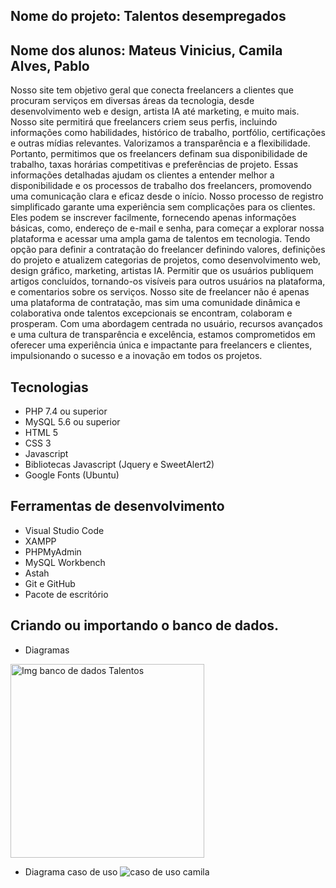 ## Nome do projeto: Talentos desempregados
## Nome dos alunos: Mateus Vinicius, Camila Alves, Pablo

Nosso site tem objetivo geral que conecta freelancers a clientes que procuram serviços em diversas áreas da tecnologia, desde desenvolvimento web e design, artista IA até marketing, e muito mais.
Nosso site permitirá que freelancers criem seus perfis, incluindo informações como habilidades, histórico de trabalho, portfólio, certificações  e outras mídias relevantes.
Valorizamos a transparência e a flexibilidade. Portanto, permitimos que os freelancers definam sua disponibilidade de trabalho, taxas horárias competitivas e preferências de projeto. Essas informações detalhadas ajudam os clientes a entender melhor a disponibilidade e os processos de trabalho dos freelancers, promovendo uma comunicação clara e eficaz desde o início.
Nosso processo de registro simplificado garante uma experiência sem complicações para os clientes. Eles podem se inscrever facilmente, fornecendo apenas informações básicas, como, endereço de e-mail e senha, para começar a explorar nossa plataforma e acessar uma ampla gama de talentos em tecnologia.
Tendo opção para definir a contratação do freelancer definindo valores, definições do projeto e atualizem categorias de projetos, como desenvolvimento web, design gráfico, marketing, artistas IA. 
Permitir que os usuários publiquem artigos concluídos, tornando-os visíveis para outros usuários na plataforma, e comentarios sobre os serviços.
Nosso site de freelancer não é apenas uma plataforma de contratação, mas sim uma comunidade dinâmica e colaborativa onde talentos excepcionais se encontram, colaboram e prosperam. Com uma abordagem centrada no usuário, recursos avançados e uma cultura de transparência e excelência, estamos comprometidos em oferecer uma experiência única e impactante para freelancers e clientes, impulsionando o sucesso e a inovação em todos os projetos.

## Tecnologias
- PHP 7.4 ou superior
- MySQL 5.6 ou superior
- HTML 5
- CSS 3
- Javascript
- Bibliotecas Javascript (Jquery e SweetAlert2)
- Google Fonts (Ubuntu)

## Ferramentas de desenvolvimento

- Visual Studio Code
- XAMPP
- PHPMyAdmin
- MySQL Workbench
- Astah
- Git e GitHub
- Pacote de escritório
## Criando ou importando o banco de dados.

- Diagramas

<img width="310" alt="Img banco de dados Talentos" src="https://github.com/Freezycode/talentos-desempregados-ofc/assets/164433371/06dcd21a-608c-4f2a-9b79-87e9bd7dd15b">


- Diagrama caso de uso
![caso de uso camila](https://github.com/Freezycode/talentos-desempregados-ofc/assets/164433371/c2009ea3-6653-4c05-a3ed-acd17cf247d5)



